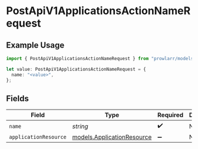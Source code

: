 # PostApiV1ApplicationsActionNameRequest

## Example Usage

```typescript
import { PostApiV1ApplicationsActionNameRequest } from "prowlarr/models/operations";

let value: PostApiV1ApplicationsActionNameRequest = {
  name: "<value>",
};
```

## Fields

| Field                                                             | Type                                                              | Required                                                          | Description                                                       |
| ----------------------------------------------------------------- | ----------------------------------------------------------------- | ----------------------------------------------------------------- | ----------------------------------------------------------------- |
| `name`                                                            | *string*                                                          | :heavy_check_mark:                                                | N/A                                                               |
| `applicationResource`                                             | [models.ApplicationResource](../../models/applicationresource.md) | :heavy_minus_sign:                                                | N/A                                                               |